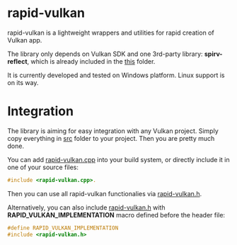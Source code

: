 # rapid-vulkan
rapid-vulkan is a lightweight wrappers and utilities for rapid creation of Vulkan app.

The library only depends on Vulkan SDK and one 3rd-party library: **spirv-reflect**, which is already included in the [this](src/3rd-party/spriv-reflect/) folder.

It is currently developed and tested on Windows platform. Linux support is on its way.

# Integration
The library is aiming for easy integration with any Vulkan project. Simply copy everything in [src](src) folder to your project. Then you are pretty much done.

You can add [rapid-vulkan.cpp](src/rapid-vulkan.cpp) into your build system, or directly include it in one of your source files:

```c
#include <rapid-vulkan.cpp>.
```

Then you can use all rapid-vulkan functionalies via [rapid-vulkan.h](src/rapid-vulkan.h).

Alternatively, you can also include [rapid-vulkan.h](src/rapid-vulkan.h) with **RAPID_VULKAN_IMPLEMENTATION** macro defined before the header file:

```c
#define RAPID_VULKAN_IMPLEMENTATION
#include <rapid-vulkan.h>
```

